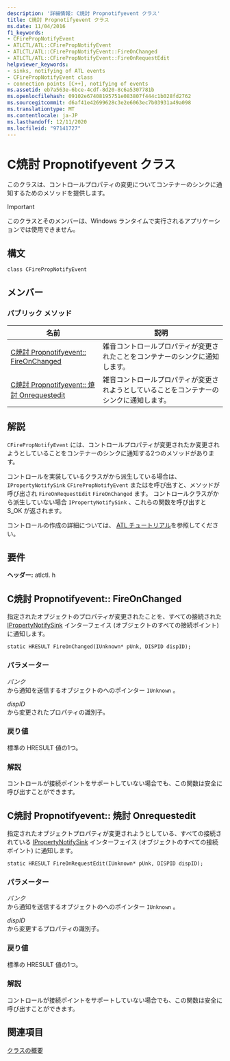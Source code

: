 ```yaml
---
description: '詳細情報: C焼討 Propnotifyevent クラス'
title: C焼討 Propnotifyevent クラス
ms.date: 11/04/2016
f1_keywords:
- CFirePropNotifyEvent
- ATLCTL/ATL::CFirePropNotifyEvent
- ATLCTL/ATL::CFirePropNotifyEvent::FireOnChanged
- ATLCTL/ATL::CFirePropNotifyEvent::FireOnRequestEdit
helpviewer_keywords:
- sinks, notifying of ATL events
- CFirePropNotifyEvent class
- connection points [C++], notifying of events
ms.assetid: eb7a563e-6bce-4cdf-8d20-8c6a5307781b
ms.openlocfilehash: 09102e67408195751e083807f444c1b028fd2762
ms.sourcegitcommit: d6af41e42699628c3e2e6063ec7b03931a49a098
ms.translationtype: MT
ms.contentlocale: ja-JP
ms.lasthandoff: 12/11/2020
ms.locfileid: "97141727"
---
```

# <a name="cfirepropnotifyevent-class"></a>C焼討 Propnotifyevent クラス

このクラスは、コントロールプロパティの変更についてコンテナーのシンクに通知するためのメソッドを提供します。

> [!IMPORTANT]
> このクラスとそのメンバーは、Windows ランタイムで実行されるアプリケーションでは使用できません。

## <a name="syntax"></a>構文

```
class CFirePropNotifyEvent
```

## <a name="members"></a>メンバー

### <a name="public-methods"></a>パブリック メソッド

|名前|説明|
|----------|-----------------|
|[C焼討 Propnotifyevent:: FireOnChanged](#fireonchanged)|雑音コントロールプロパティが変更されたことをコンテナーのシンクに通知します。|
|[C焼討 Propnotifyevent:: 焼討 Onrequestedit](#fireonrequestedit)|雑音コントロールプロパティが変更されようとしていることをコンテナーのシンクに通知します。|

## <a name="remarks"></a>解説

`CFirePropNotifyEvent` には、コントロールプロパティが変更されたか変更されようとしていることをコンテナーのシンクに通知する2つのメソッドがあります。

コントロールを実装しているクラスがから派生している場合は、 `IPropertyNotifySink` `CFirePropNotifyEvent` またはを呼び出すと、メソッドが呼び出され `FireOnRequestEdit` `FireOnChanged` ます。 コントロールクラスがから派生していない場合 `IPropertyNotifySink` 、これらの関数を呼び出すと S_OK が返されます。

コントロールの作成の詳細については、 [ATL チュートリアル](../../atl/active-template-library-atl-tutorial.md)を参照してください。

## <a name="requirements"></a>要件

**ヘッダー:** atlctl. h

## <a name="cfirepropnotifyeventfireonchanged"></a><a name="fireonchanged"></a> C焼討 Propnotifyevent:: FireOnChanged

指定されたオブジェクトのプロパティが変更されたことを、すべての接続された [IPropertyNotifySink](/windows/win32/api/ocidl/nn-ocidl-ipropertynotifysink) インターフェイス (オブジェクトのすべての接続ポイント) に通知します。

```
static HRESULT FireOnChanged(IUnknown* pUnk, DISPID dispID);
```

### <a name="parameters"></a>パラメーター

*パンク*<br/>
から通知を送信するオブジェクトのへのポインター `IUnknown` 。

*dispID*<br/>
から変更されたプロパティの識別子。

### <a name="return-value"></a>戻り値

標準の HRESULT 値の1つ。

### <a name="remarks"></a>解説

コントロールが接続ポイントをサポートしていない場合でも、この関数は安全に呼び出すことができます。

## <a name="cfirepropnotifyeventfireonrequestedit"></a><a name="fireonrequestedit"></a> C焼討 Propnotifyevent:: 焼討 Onrequestedit

指定されたオブジェクトプロパティが変更されようとしている、すべての接続されている [IPropertyNotifySink](/windows/win32/api/ocidl/nn-ocidl-ipropertynotifysink) インターフェイス (オブジェクトのすべての接続ポイント) に通知します。

```
static HRESULT FireOnRequestEdit(IUnknown* pUnk, DISPID dispID);
```

### <a name="parameters"></a>パラメーター

*パンク*<br/>
から通知を送信するオブジェクトのへのポインター `IUnknown` 。

*dispID*<br/>
から変更するプロパティの識別子。

### <a name="return-value"></a>戻り値

標準の HRESULT 値の1つ。

### <a name="remarks"></a>解説

コントロールが接続ポイントをサポートしていない場合でも、この関数は安全に呼び出すことができます。

## <a name="see-also"></a>関連項目

[クラスの概要](../../atl/atl-class-overview.md)
